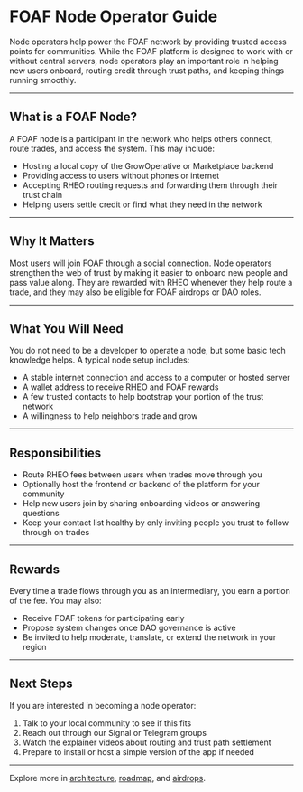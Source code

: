 # FOAF Node Operator Guide

Node operators help power the FOAF network by providing trusted access points for communities. While the FOAF platform is designed to work with or without central servers, node operators play an important role in helping new users onboard, routing credit through trust paths, and keeping things running smoothly.

---

## What is a FOAF Node?

A FOAF node is a participant in the network who helps others connect, route trades, and access the system. This may include:

- Hosting a local copy of the GrowOperative or Marketplace backend
- Providing access to users without phones or internet
- Accepting RHEO routing requests and forwarding them through their trust chain
- Helping users settle credit or find what they need in the network

---

## Why It Matters

Most users will join FOAF through a social connection. Node operators strengthen the web of trust by making it easier to onboard new people and pass value along. They are rewarded with RHEO whenever they help route a trade, and they may also be eligible for FOAF airdrops or DAO roles.

---

## What You Will Need

You do not need to be a developer to operate a node, but some basic tech knowledge helps. A typical node setup includes:

- A stable internet connection and access to a computer or hosted server
- A wallet address to receive RHEO and FOAF rewards
- A few trusted contacts to help bootstrap your portion of the trust network
- A willingness to help neighbors trade and grow

---

## Responsibilities

- Route RHEO fees between users when trades move through you
- Optionally host the frontend or backend of the platform for your community
- Help new users join by sharing onboarding videos or answering questions
- Keep your contact list healthy by only inviting people you trust to follow through on trades

---

## Rewards

Every time a trade flows through you as an intermediary, you earn a portion of the fee. You may also:

- Receive FOAF tokens for participating early
- Propose system changes once DAO governance is active
- Be invited to help moderate, translate, or extend the network in your region

---

## Next Steps

If you are interested in becoming a node operator:

1. Talk to your local community to see if this fits
2. Reach out through our Signal or Telegram groups
3. Watch the explainer videos about routing and trust path settlement
4. Prepare to install or host a simple version of the app if needed

---

Explore more in [architecture](./architecture.md), [roadmap](./roadmap.md), and [airdrops](../community/airdrops.md).

